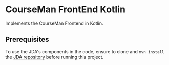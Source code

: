 CourseMan FrontEnd Kotlin 
=========================

Implements the CourseMan Frontend in Kotlin. 

## Prerequisites
To use the JDA's components in the code, ensure to clone and `mvn install` the [JDA repository](https://github.com/jdomainapp/jda) before running this project.